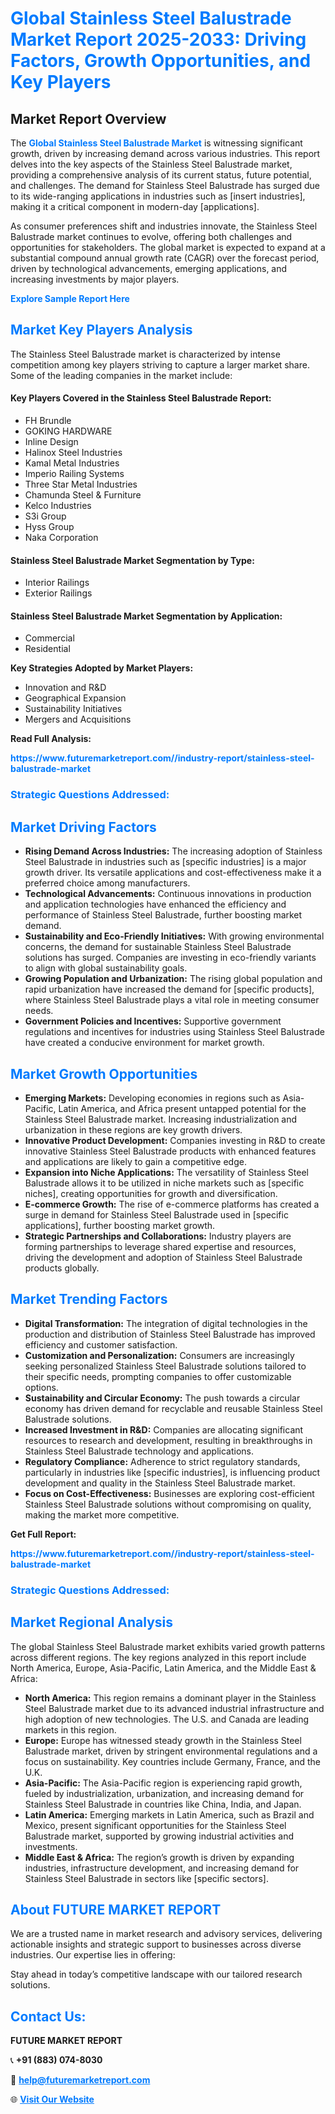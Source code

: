 <h1 style="color: #007BFF;">Global Stainless Steel Balustrade Market Report 2025-2033: Driving Factors, Growth Opportunities, and Key Players</h1>

<section id="overview">
<h2>Market Report Overview</h2>
<p>The <a href="https://www.futuremarketreport.com//industry-report/stainless-steel-balustrade-market" style="color: #007BFF; text-decoration: none;"><strong>Global Stainless Steel Balustrade Market</strong></a> is witnessing significant growth, driven by increasing demand across various industries. This report delves into the key aspects of the Stainless Steel Balustrade market, providing a comprehensive analysis of its current status, future potential, and challenges. The demand for Stainless Steel Balustrade has surged due to its wide-ranging applications in industries such as [insert industries], making it a critical component in modern-day [applications].</p>
<p>As consumer preferences shift and industries innovate, the Stainless Steel Balustrade market continues to evolve, offering both challenges and opportunities for stakeholders. The global market is expected to expand at a substantial compound annual growth rate (CAGR) over the forecast period, driven by technological advancements, emerging applications, and increasing investments by major players.</p>
</section>

<section id="overview">
<p><a href="https://www.futuremarketreport.com//request-sample/reportId=91846" style="color: #007BFF; text-decoration: none;"><strong>Explore Sample Report Here</strong></a></p>
</section>

<section id="key-players">
<h2 style="color: #007BFF;">Market Key Players Analysis</h2>
<p>The Stainless Steel Balustrade market is characterized by intense competition among key players striving to capture a larger market share. Some of the leading companies in the market include:</p>
<h4>Key Players Covered in the Stainless Steel Balustrade Report:</h4>
<ul><li>FH Brundle</li><li>GOKING HARDWARE</li><li>Inline Design</li><li>Halinox Steel Industries</li><li>Kamal Metal Industries</li><li>Imperio Railing Systems</li><li>Three Star Metal Industries</li><li>Chamunda Steel &amp; Furniture</li><li>Kelco Industries</li><li>S3i Group</li><li>Hyss Group</li><li>Naka Corporation</li></ul>
<h4>Stainless Steel Balustrade Market Segmentation by Type:</h4>
<ul><li>Interior Railings</li><li>Exterior Railings</li></ul>

<h4>Stainless Steel Balustrade Market Segmentation by Application:</h4>
<ul><li>Commercial</li><li>Residential</li></ul>
<p><strong>Key Strategies Adopted by Market Players:</strong></p>
<ul>
<li>Innovation and R&D</li>
<li>Geographical Expansion</li>
<li>Sustainability Initiatives</li>
<li>Mergers and Acquisitions</li>
</ul>
</section>

<section>
<p><strong>Read Full Analysis: </strong></p><a href="https://www.futuremarketreport.com//industry-report/stainless-steel-balustrade-market" style="color: #007BFF; text-decoration: none;"><strong>https://www.futuremarketreport.com//industry-report/stainless-steel-balustrade-market</strong></a>
<h3 style="color: #007BFF;">Strategic Questions Addressed:</h3>
</section>

<section id="driving-factors">
<h2 style="color: #007BFF;">Market Driving Factors</h2>
<ul>
<li><strong>Rising Demand Across Industries:</strong> The increasing adoption of Stainless Steel Balustrade in industries such as [specific industries] is a major growth driver. Its versatile applications and cost-effectiveness make it a preferred choice among manufacturers.</li>
<li><strong>Technological Advancements:</strong> Continuous innovations in production and application technologies have enhanced the efficiency and performance of Stainless Steel Balustrade, further boosting market demand.</li>
<li><strong>Sustainability and Eco-Friendly Initiatives:</strong> With growing environmental concerns, the demand for sustainable Stainless Steel Balustrade solutions has surged. Companies are investing in eco-friendly variants to align with global sustainability goals.</li>
<li><strong>Growing Population and Urbanization:</strong> The rising global population and rapid urbanization have increased the demand for [specific products], where Stainless Steel Balustrade plays a vital role in meeting consumer needs.</li>
<li><strong>Government Policies and Incentives:</strong> Supportive government regulations and incentives for industries using Stainless Steel Balustrade have created a conducive environment for market growth.</li>
</ul>
</section>

<section id="growth-opportunities">
<h2 style="color: #007BFF;">Market Growth Opportunities</h2>
<ul>
<li><strong>Emerging Markets:</strong> Developing economies in regions such as Asia-Pacific, Latin America, and Africa present untapped potential for the Stainless Steel Balustrade market. Increasing industrialization and urbanization in these regions are key growth drivers.</li>
<li><strong>Innovative Product Development:</strong> Companies investing in R&D to create innovative Stainless Steel Balustrade products with enhanced features and applications are likely to gain a competitive edge.</li>
<li><strong>Expansion into Niche Applications:</strong> The versatility of Stainless Steel Balustrade allows it to be utilized in niche markets such as [specific niches], creating opportunities for growth and diversification.</li>
<li><strong>E-commerce Growth:</strong> The rise of e-commerce platforms has created a surge in demand for Stainless Steel Balustrade used in [specific applications], further boosting market growth.</li>
<li><strong>Strategic Partnerships and Collaborations:</strong> Industry players are forming partnerships to leverage shared expertise and resources, driving the development and adoption of Stainless Steel Balustrade products globally.</li>
</ul>
</section>

<section id="trending-factors">
<h2 style="color: #007BFF;">Market Trending Factors</h2>
<ul>
<li><strong>Digital Transformation:</strong> The integration of digital technologies in the production and distribution of Stainless Steel Balustrade has improved efficiency and customer satisfaction.</li>
<li><strong>Customization and Personalization:</strong> Consumers are increasingly seeking personalized Stainless Steel Balustrade solutions tailored to their specific needs, prompting companies to offer customizable options.</li>
<li><strong>Sustainability and Circular Economy:</strong> The push towards a circular economy has driven demand for recyclable and reusable Stainless Steel Balustrade solutions.</li>
<li><strong>Increased Investment in R&D:</strong> Companies are allocating significant resources to research and development, resulting in breakthroughs in Stainless Steel Balustrade technology and applications.</li>
<li><strong>Regulatory Compliance:</strong> Adherence to strict regulatory standards, particularly in industries like [specific industries], is influencing product development and quality in the Stainless Steel Balustrade market.</li>
<li><strong>Focus on Cost-Effectiveness:</strong> Businesses are exploring cost-efficient Stainless Steel Balustrade solutions without compromising on quality, making the market more competitive.</li>
</ul>
</section>

<section>
<p><strong>Get Full Report: </strong></p><a href="https://www.futuremarketreport.com//industry-report/stainless-steel-balustrade-market" style="color: #007BFF; text-decoration: none;"><strong>https://www.futuremarketreport.com//industry-report/stainless-steel-balustrade-market</strong></a>
<h3 style="color: #007BFF;">Strategic Questions Addressed:</h3>
</section>


<section id="regional-analysis">
<h2 style="color: #007BFF;">Market Regional Analysis</h2>
<p>The global Stainless Steel Balustrade market exhibits varied growth patterns across different regions. The key regions analyzed in this report include North America, Europe, Asia-Pacific, Latin America, and the Middle East & Africa:</p>
<ul>
<li><strong>North America:</strong> This region remains a dominant player in the Stainless Steel Balustrade market due to its advanced industrial infrastructure and high adoption of new technologies. The U.S. and Canada are leading markets in this region.</li>
<li><strong>Europe:</strong> Europe has witnessed steady growth in the Stainless Steel Balustrade market, driven by stringent environmental regulations and a focus on sustainability. Key countries include Germany, France, and the U.K.</li>
<li><strong>Asia-Pacific:</strong> The Asia-Pacific region is experiencing rapid growth, fueled by industrialization, urbanization, and increasing demand for Stainless Steel Balustrade in countries like China, India, and Japan.</li>
<li><strong>Latin America:</strong> Emerging markets in Latin America, such as Brazil and Mexico, present significant opportunities for the Stainless Steel Balustrade market, supported by growing industrial activities and investments.</li>
<li><strong>Middle East & Africa:</strong> The region’s growth is driven by expanding industries, infrastructure development, and increasing demand for Stainless Steel Balustrade in sectors like [specific sectors].</li>
</ul>
</section>

<footer>
<h2 style="color: #007BFF;">About FUTURE MARKET REPORT</h2>
<p>We are a trusted name in market research and advisory services, delivering actionable insights and strategic support to businesses across diverse industries. Our expertise lies in offering:</p>

<p>Stay ahead in today’s competitive landscape with our tailored research solutions.</p>

<h2 style="color: #007BFF;">Contact Us:</h2>
<p><strong>FUTURE MARKET REPORT</strong></p>
<p>📞 <strong>+91 (883) 074-8030</strong></p>
<p>📧 <strong><a href="mailto:help@futuremarketreport.com" style="color: #007BFF;">help@futuremarketreport.com</a></strong></p>
<p>🌐 <strong><a href="https://www.futuremarketreport.com/" style="color: #007BFF;">Visit Our Website</a></strong></p>
</footer>